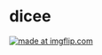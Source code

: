 # dicee

<a href="https://imgflip.com/gif/3n99uw"><img src="https://i.imgflip.com/3n99uw.gif" title="made at imgflip.com"/></a>
